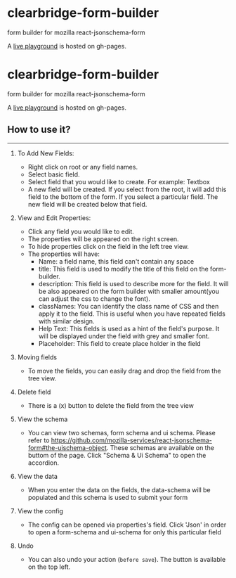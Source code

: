 # clearbridge-form-builder
form builder for mozilla react-jsonschema-form

A [live playground](https://clearbridgesoft.github.io/clearbridge-form-builder/) is hosted on gh-pages.

# clearbridge-form-builder
form builder for mozilla react-jsonschema-form

A [live playground](https://clearbridgesoft.github.io/clearbridge-form-builder/) is hosted on gh-pages.

## How to use it?
----
1. To Add New Fields:
   * Right click on root or any field names.
   * Select basic field.
   * Select field that you would like to create. For example: Textbox
   * A new field will be created. If you select from the root, it will add this field to the bottom of the form. If you select a particular field. The new field will be created below that field. 
   
2. View and Edit Properties:
   * Click any field you would like to edit. 
   * The properties will be appeared on the right screen. 
   * To hide properties click on the field in the left tree view.
   * The properties will have:
     * Name: a field name, this field can't contain any space
     * title: This field is used to modify the title of this field on the form-builder. 
     * description: This field is used to describe more for the field. It will be also appeared on the form builder with smaller amount(you can adjust the css to change the font).
     * classNames: You can identify the class name of CSS and then apply it to the field. This is useful when you have repeated fields with similar design.
     * Help Text: This fields is used as a hint of the field's purpose. It will be displayed under the field with grey and smaller font.
     * Placeholder: This field to create place holder in the field

3. Moving fields
     * To move the fields, you can easily drag and drop the field from the tree view.  

4. Delete field
    * There is a (x) button to delete the field from the tree view

5. View the schema
    * You can view two schemas, form schema and ui schema. Please refer to https://github.com/mozilla-services/react-jsonschema-form#the-uischema-object. These schemas are available on the buttom of the page. Click "Schema & Ui Schema" to open the accordion.
    
6. View the data
     * When you enter the data on the fields, the data-schema will be populated and this schema is used to submit your form

7. View the config
   * The config can be opened via properties's field. Click 'Json' in order to open a form-schema and ui-schema for only this particular field

8. Undo
   * You can also undo your action (`before save`). The button is available on the top left.




   
